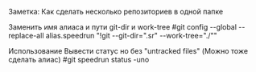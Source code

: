 Заметка: Как сделать несколько репозиториев в одной папке

Заменить имя алиаса и пути git-dir и work-tree
#git config --global --replace-all alias.speedrun "!git --git-dir=\".sr\" --work-tree=\"./\""

Использование
Вывести статус но без "untracked files" (Можно тоже сделать алиас)
#git speedrun status -uno